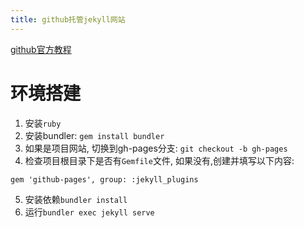 ```yaml
---
title: github托管jekyll网站
---
```


[github官方教程][1]


# 环境搭建

1. 安装`ruby`
2. 安装bundler: `gem install bundler`
3. 如果是项目网站, 切换到gh-pages分支: `git checkout -b gh-pages`
4. 检查项目根目录下是否有`Gemfile`文件, 如果没有,创建并填写以下内容:
```
gem 'github-pages', group: :jekyll_plugins
```
5. 安装依赖`bundler install`
6. 运行`bundler exec jekyll serve`



[1]: https://help.github.com/articles/setting-up-your-github-pages-site-locally-with-jekyll/
